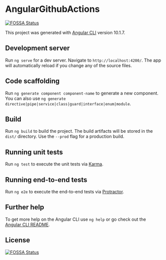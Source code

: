 # AngularGithubActions
[![FOSSA Status](https://app.fossa.com/api/projects/git%2Bgithub.com%2FassemelmansiVultara%2Fangular-github-actions.svg?type=shield)](https://app.fossa.com/projects/git%2Bgithub.com%2FassemelmansiVultara%2Fangular-github-actions?ref=badge_shield)


This project was generated with [Angular CLI](https://github.com/angular/angular-cli) version 10.1.7.

## Development server

Run `ng serve` for a dev server. Navigate to `http://localhost:4200/`. The app will automatically reload if you change any of the source files.

## Code scaffolding

Run `ng generate component component-name` to generate a new component. You can also use `ng generate directive|pipe|service|class|guard|interface|enum|module`.

## Build

Run `ng build` to build the project. The build artifacts will be stored in the `dist/` directory. Use the `--prod` flag for a production build.

## Running unit tests

Run `ng test` to execute the unit tests via [Karma](https://karma-runner.github.io).

## Running end-to-end tests

Run `ng e2e` to execute the end-to-end tests via [Protractor](http://www.protractortest.org/).

## Further help

To get more help on the Angular CLI use `ng help` or go check out the [Angular CLI README](https://github.com/angular/angular-cli/blob/master/README.md).


## License
[![FOSSA Status](https://app.fossa.com/api/projects/git%2Bgithub.com%2FassemelmansiVultara%2Fangular-github-actions.svg?type=large)](https://app.fossa.com/projects/git%2Bgithub.com%2FassemelmansiVultara%2Fangular-github-actions?ref=badge_large)